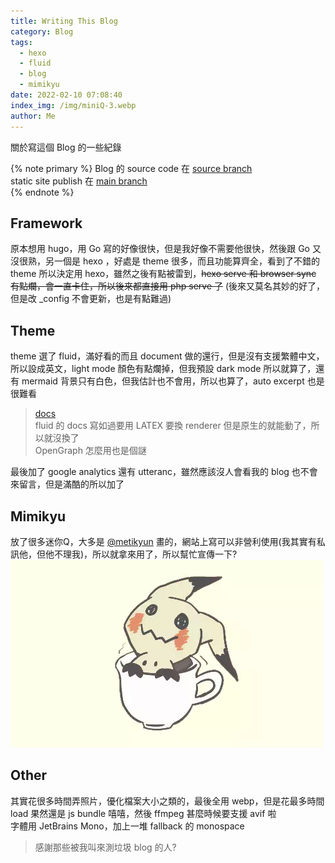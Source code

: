 ```yaml
---
title: Writing This Blog
category: Blog
tags:
  - hexo
  - fluid
  - blog
  - mimikyu
date: 2022-02-10 07:08:40
index_img: /img/miniQ-3.webp
author: Me
---
```



關於寫這個 Blog 的一些紀錄

<!-- more -->
{% note primary %}
Blog 的 source code 在 [source branch](https://github.com/cclin0816/cclin0816.github.io/tree/source)  
static site publish 在 [main branch](https://github.com/cclin0816/cclin0816.github.io)  
{% endnote %}

## Framework

原本想用 hugo，用 Go 寫的好像很快，但是我好像不需要他很快，然後跟 Go 又沒很熟，另一個是 hexo ，好處是 theme 很多，而且功能算齊全，看到了不錯的 theme 所以決定用 hexo，雖然之後有點被雷到，~~hexo serve 和 browser sync  有點爛，會一直卡住，所以後來都直接用 php serve 了~~ (後來又莫名其妙的好了，但是改 _config 不會更新，也是有點難過)

## Theme

theme 選了 fluid，滿好看的而且 document 做的還行，但是沒有支援繁體中文，所以設成英文，light mode 顏色有點爛掉，但我預設 dark mode 所以就算了，還有 mermaid 背景只有白色，但我估計也不會用，所以也算了，auto excerpt 也是很難看

> [docs](https://hexo.fluid-dev.com/docs/en/guide/)  
> fluid 的 docs 寫如過要用 LATEX 要換 renderer 但是原生的就能動了，所以就沒換了  
> OpenGraph 怎麼用也是個謎  

最後加了 google analytics 還有 utteranc，雖然應該沒人會看我的 blog 也不會來留言，但是滿酷的所以加了  

## Mimikyu

放了很多迷你Q，大多是 [\@metikyun](https://twitter.com/metikyun/) 畫的，網站上寫可以非營利使用(我其實有私訊他，但他不理我)，所以就拿來用了，所以幫忙宣傳一下?  
![Mimikyu](/img/miniQ-d.webp)

## Other

其實花很多時間弄照片，優化檔案大小之類的，最後全用 webp，但是花最多時間 load 果然還是 js bundle 嘻嘻，然後 ffmpeg 甚麼時候要支援 avif 啦  
字體用 JetBrains Mono，加上一堆 fallback 的 monospace  

> 感謝那些被我叫來測垃圾 blog 的人?  
